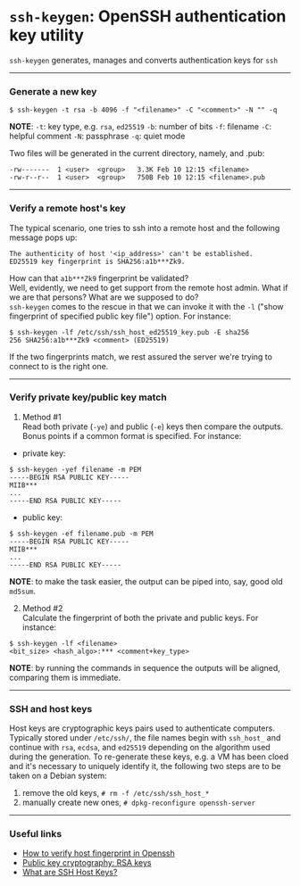 # `ssh-keygen`: OpenSSH authentication key utility
`ssh-keygen` generates, manages and converts authentication keys for `ssh`

----

### Generate a new key
```
$ ssh-keygen -t rsa -b 4096 -f "<filename>" -C "<comment>" -N "" -q
```

**NOTE**:
  `-t`: key type, e.g. `rsa`, `ed25519`
  `-b`: number of bits
  `-f`: filename
  `-C`: helpful comment
  `-N`: passphrase
  `-q`: quiet mode

Two files will be generated in the current directory, namely, <filename> and <filename>.pub:
```
-rw-------  1 <user>  <group>   3.3K Feb 10 12:15 <filename>
-rw-r--r--  1 <user>  <group>   750B Feb 10 12:15 <filename>.pub
```

----

### Verify a remote host's key
The typical scenario, one tries to ssh into a remote host and the following message pops up: 
```
The authenticity of host '<ip_address>' can't be established.
ED25519 key fingerprint is SHA256:a1b***Zk9.
```
How can that `a1b***Zk9` fingerprint be validated?</br>
Well, evidently, we need to get support from the remote host admin. What if we are that persons? What are we supposed to do?</br>
`ssh-keygen` comes to the rescue in that we can invoke it with the `-l` ("show fingerprint of specified public key file") option. For instance:
```
$ ssh-keygen -lf /etc/ssh/ssh_host_ed25519_key.pub -E sha256
256 SHA256:a1b***Zk9 <comment> (ED25519)
```

If the two fingerprints match, we rest assured the server we're trying to connect to is the right one.

----

### Verify private key/public key match
1. Method #1</br>
Read both private (`-ye`) and public (`-e`) keys then compare the outputs. Bonus points if a common format is specified. For instance:
- private key:
```
$ ssh-keygen -yef filename -m PEM
-----BEGIN RSA PUBLIC KEY-----
MIIB***
...
-----END RSA PUBLIC KEY-----
```

- public key:
```
$ ssh-keygen -ef filename.pub -m PEM 
-----BEGIN RSA PUBLIC KEY-----
MIIB***
...
-----END RSA PUBLIC KEY-----
```
**NOTE**: to make the task easier, the output can be piped into, say, good old `md5sum`.

2. Method #2</br>
Calculate the fingerprint of both the private and public keys. For instance:
```
$ ssh-keygen -lf <filename>
<bit_size> <hash_algo>:*** <comment+key_type>
```
**NOTE**: by running the commands in sequence the outputs will be aligned, comparing them is immediate.

----

### SSH and host keys
Host keys are cryptographic keys pairs used to authenticate computers. Typically stored under `/etc/ssh/`, the file names begin with `ssh_host_` and continue with `rsa`, `ecdsa`, and `ed25519` depending on the algorithm used during the generation.
To re-generate these keys, e.g. a VM has been cloed and it's necessary to uniquely identify it, the following two steps are to be taken on a Debian system:
1. remove the old keys, `# rm -f /etc/ssh/ssh_host_*`
2. manually create new ones, `# dpkg-reconfigure openssh-server`

----

### Useful links
- [How to verify host fingerprint in Openssh](https://superuser.com/questions/1246732/how-to-verify-host-fingerprint-in-openssh)
- [Public key cryptography: RSA keys](https://www.thedigitalcatonline.com/blog/2018/04/25/rsa-keys/)
- [What are SSH Host Keys?](https://www.ssh.com/academy/ssh/host-key)

